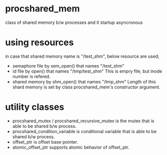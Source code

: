 # procshared_mem
 class of shared memory b/w processes and it startup asyncronous

# using resources
 in case that shared memory name is "/test_shm", below resource are used;
 * semaphore file by sem_open() that names "/test_shm"
 * id file by open() that names "/tmp/test_shm"  This is empry file, but inode number is refered.
 * shared memory by shm_open() that names "/tmp_shm"  Length of this shard memory is set by class procshared_mem's constructor argument.

# utility classes
 * procshared_mutex / procshared_recursive_mutex is the mutex that is able to be shared b/w process.
 * procshared_condition_variable is conditional variable that is able to be shared b/w process.
 * offset_ptr is offset base pointer.
 * atomic_offset_ptr supports atomic behavior of offset_ptr.
